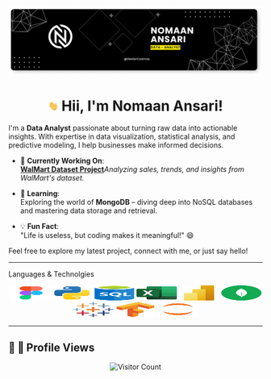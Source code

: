 
<div>
 <img src='./images/banner.png' alt=banner>
<div>

<h1 align="center">
 <img src="https://raw.githubusercontent.com/ABSphreak/ABSphreak/master/gifs/Hi.gif"width="20px">
 </a> Hii, I'm Nomaan Ansari!
</h1>


I'm a **Data Analyst** passionate about turning raw data into actionable insights. With expertise in data visualization, statistical analysis, and predictive modeling, I help businesses make informed decisions.


- 🔭 **Currently Working On**:  
  [**WalMart Dataset Project**](https://github.com)_Analyzing sales, trends, and insights from WalMart's dataset._

- 🌱 **Learning**:  
  Exploring the world of **MongoDB** – diving deep into NoSQL databases and mastering data storage and retrieval.

- 💡 **Fun Fact**:  
  "Life is useless, but coding makes it meaningful!" 😄


Feel free to explore my latest project, connect with me, or just say hello!

---

Languages & Technolgies

<p align="center">
  <img src="./images/SVG/Figma.svg" alt="Figma" width="80" height="30">
  <img src="./images/SVG/Python.svg" alt="Python" width="80" height="30">
  <img src="./images/SVG/SQL.svg" alt="SQL" width="80" height="30">
  <img src="./images/SVG/Excel.svg" alt="Excel" width="80" height="30">
  <img src="./images/SVG/Power BI.svg" alt="Power BI" width="80" height="30">
  <img src="./images/SVG/mongoDB.svg" alt="MongoDB" width="80" height="30">
  <img src="./images/SVG/Tableau.svg" alt="Tableau" width="80" height="30">
  <img src="./images/SVG/Tensorflow.svg" alt="Tensorflow" width="80" height="30">
  <img src="./images/SVG/Jupyter notebook.svg" alt="JN" width="80" height="30">
</p>

---

## 👀 ‖ Profile Views

<div align="center">
  <img src="https://profile-counter.glitch.me/YOUR_GITHUB_USERNAME/count.svg" alt="Visitor Count" />
</div>